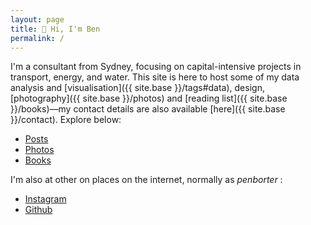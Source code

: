 ```yaml
---
layout: page
title: 👋 Hi, I'm Ben
permalink: /
---
```


I'm a consultant from Sydney, focusing on capital-intensive projects in transport, energy, and water. This site is here to host some of my data analysis and [visualisation]({{ site.base }}/tags#data), design, [photography]({{ site.base }}/photos) and [reading list]({{ site.base }}/books)––my contact details are also available [here]({{ site.base }}/contact). 
Explore below:

<ul class="nav-about">
  <li><a href="/posts">Posts</a></li>
  <li><a href="/photos">Photos</a></li>
  <li><a href="/books">Books</a></li>
</ul>

I'm also at other on places on the internet, normally as *penborter* : 

- [Instagram](https://www.instagram.com/penborter/)
- [Github](https://github.com/penborter)

